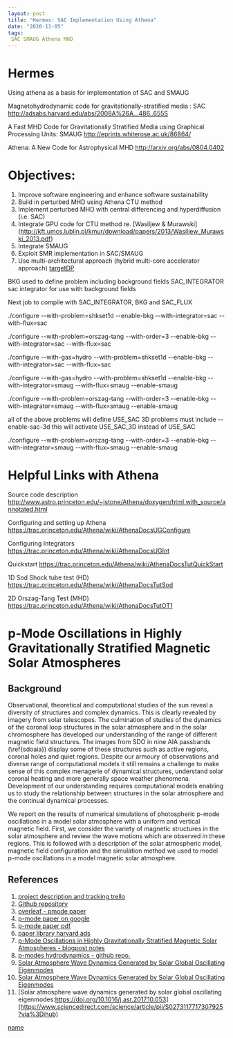 ```yaml
---
layout: post
title: "Hermes: SAC Implementation Using Athena"
date: "2020-11-05"
tags:
 SAC SMAUG Athena MHD
---
```





# Hermes
Using athena as a basis for implementation of SAC and SMAUG


Magnetohydrodynamic code for gravitationally-stratified media : SAC
http://adsabs.harvard.edu/abs/2008A%26A...486..655S

A Fast MHD Code for Gravitationally Stratified Media using Graphical Processing Units: SMAUG
http://eprints.whiterose.ac.uk/86864/

Athena: A New Code for Astrophysical MHD
http://arxiv.org/abs/0804.0402

Objectives:
===========

1.  Improve software engineering and enhance software sustainability
2.  Build in perturbed MHD using Athena CTU method
3.  Implement perturbed MHD with central differencing and hyperdiffusion (i.e. SAC)
4.  Integrate GPU code for CTU method re. [Wasiljew & Murawski] (http://kft.umcs.lublin.pl/kmur/download/papers/2013/Wasiljew_Murawski_2013.pdf)
5.  Integrate SMAUG
6.  Exploit SMR implementation in SAC/SMAUG
7.  Use multi-architectural approach (hybrid multi-core accelerator approach) [targetDP](http://arxiv.org/abs/1405.6162)




BKG  used to define problem including background fields
SAC_INTEGRATOR   sac integrator for use with background fields

Next job to compile with SAC_INTEGRATOR, BKG and SAC_FLUX

./configure --with-problem=shkset1d --enable-bkg --with-integrator=sac --with-flux=sac

./configure  --with-problem=orszag-tang --with-order=3 --enable-bkg --with-integrator=sac --with-flux=sac

./configure --with-gas=hydro --with-problem=shkset1d  --enable-bkg --with-integrator=sac --with-flux=sac

./configure --with-gas=hydro --with-problem=shkset1d  --enable-bkg --with-integrator=smaug --with-flux=smaug --enable-smaug

./configure --with-problem=orszag-tang --with-order=3 --enable-bkg --with-integrator=smaug --with-flux=smaug --enable-smaug

all of the above problems will define USE_SAC  3D problems must include --enable-sac-3d  this will activate USE_SAC_3D instead of USE_SAC

./configure --with-problem=orszag-tang --with-order=3 --enable-bkg --with-integrator=smaug --with-flux=smaug --enable-smaug

Helpful Links with Athena
=========================

Source code description
http://www.astro.princeton.edu/~jstone/Athena/doxygen/html.with_source/annotated.html


Configuring and setting up Athena
https://trac.princeton.edu/Athena/wiki/AthenaDocsUGConfigure

Configuring Integrators
https://trac.princeton.edu/Athena/wiki/AthenaDocsUGInt

Quickstart
https://trac.princeton.edu/Athena/wiki/AthenaDocsTutQuickStart

1D Sod Shock tube test (HD)
https://trac.princeton.edu/Athena/wiki/AthenaDocsTutSod

2D Orszag-Tang Test (MHD)
https://trac.princeton.edu/Athena/wiki/AthenaDocsTutOT1






# p-Mode Oscillations in Highly Gravitationally Stratified Magnetic Solar Atmospheres





## Background

Observational, theoretical and computational studies of the sun reveal a diversity of  structures and complex dynamics. This is clearly revealed by imagery from solar telescopes. The culmination of studies of the dynamics of the coronal loop structures  in the solar atmosphere and in the solar chromosphere has developed our understanding of the range of different magnetic field structures. The images from SDO in nine AIA passbands (\ref{sdoaia}) display some of these structures such as active regions, coronal holes and quiet regions. Despite our armoury of observations and diverse range of computational models it still remains a challenge to make sense of this complex menagerie of dynamical structures, understand solar coronal heating and more generally space weather phenomena. Development of our understanding requires computational models enabling us to study the relationship between structures in the solar atmosphere and the continual dynamical processes.

We report on the results of numerical simulations of photospheric p-mode oscillations in a model solar atmosphere with a uniform and vertical magnetic field. First, we consider the variety of magnetic structures in the solar atmosphere and review the wave motions which are observed in these regions. This is followed with a description of the solar atmospheric model, magnetic field configuration and the simulation method we used to model p-mode oscillations in a model magnetic solar atmosphere.


## References




1. [project description and tracking trello](https://trello.com/c/AOyAs8To/19-pmode-vertical-fields)
2. [Github repository](https://github.com/mikeg64/smaug_realpmode)
3. [overleaf - pmode paper](https://www.overleaf.com/project/5ef5e8bd0e1c36000168dc8e)
4. [p-mode paper on google](https://drive.google.com/drive/folders/13H8wj1_HqDwlEV5Df_8EUNqaCZ_6w6p0)
5. [p-mode paper pdf](https://drive.google.com/file/d/13BynIop0q0L5KsiLEm9aAU2lJHhJVKN5/view?usp=sharing)
6. [paper library harvard ads](https://ui.adsabs.harvard.edu/user/libraries/Tdy1OxdTQgyZvRlUIMZFYg)
7. [p-Mode Oscillations in Highly Gravitationally Stratified Magnetic Solar Atmospheres - blogpost notes](http://solarwavetheory.blogspot.com/2018/03/p-mode-oscillations-in-magnetic-solar.html)
8. [p-modes hydrodynamics - github repo.](https://github.com/mikeg64/smaug_pmode)
9. [Solar Atmosphere Wave Dynamics Generated by Solar Global Oscillating Eigenmodes](http://solarwavetheory.blogspot.com/2017/12/solar-atmosphere-wave-dynamics.html)
10. [Solar Atmosphere Wave Dynamics Generated by Solar Global Oscillating Eigenmodes](https://drive.google.com/file/d/1za41jar2NaYe1IsK-yNroG1YZhQVs9bW/view)
11. [Solar atmosphere wave dynamics generated by solar global oscillating eigenmodes:https://doi.org/10.1016/j.asr.2017.10.053](https://www.sciencedirect.com/science/article/pii/S0273117717307925?via%3Dihub)

[name](http://link.lk)



